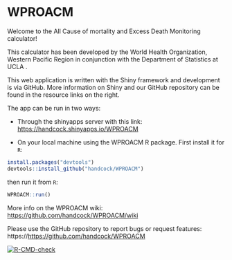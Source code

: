 WPROACM
==========

Welcome to the All Cause of mortality and Excess Death Monitoring calculator!

This calculator has been developed by the World Health Organization, Western Pacific Region in conjunction with the Department of Statistics at
UCLA .

This web application is written with the Shiny framework and development is via GitHub. More information on Shiny and our GitHub repository can
be found in the resource links on the right.

The app can be run in two ways:  

* Through the shinyapps server with this link:   https://handcock.shinyapps.io/WPROACM  

* On your local machine using the WPROACM R package. First install it for `R`:
```r
install.packages("devtools")
devtools::install_github("handcock/WPROACM")
```
then run it from `R`:
```r
WPROACM::run()
```

More info on the WPROACM wiki:   
https://github.com/handcock/WPROACM/wiki

Please use the GitHub repository to report bugs or request features:
https://https://github.com/handcock/WPROACM

<!-- badges: start -->
[![R-CMD-check](https://github.com/handcock/WPROACM/workflows/R-CMD-check/badge.svg)](https://github.com/handcock/WPROACM/actions)
<!-- badges: end -->
